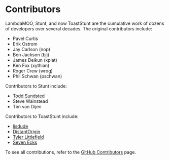 # Contributors
LambdaMOO, Stunt, and now ToastStunt are the cumulative work of dozens of
developers over several decades.  The original contributors include:

- Pavel Curtis
- Erik Ostrom
- Jay Carlson (nop)
- Ben Jackson (bjj)
- James Deikun (xplat)
- Ken Fox (xythian)
- Roger Crew (wrog)
- Phil Schwan (pschwan)

Contributors to Stunt include:

- [Todd Sundsted](http://www.google.com/search?q=todd+sundsted)
- Steve Wainstead
- Tim van Dijen

Contributors to ToastStunt include:

- [lisdude](https://lisdude.com)
- [DistantOrigin](https://github.com/distantorigin)
- [Tyler Littlefield](http:/tysdomain.com)
- [Seven Ecks](https://github.com/sevenecks)

To see all contributions, refer to the [GitHub Contributors](https://github.com/lisdude/toaststunt/graphs/contributors) page.
